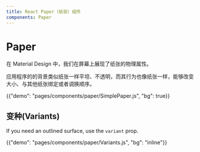 ```yaml
---
title: React Paper（纸张）组件
components: Paper
---
```


# Paper

<p class="description">在 Material Design 中，我们在屏幕上展现了纸张的物理属性。 </p>

应用程序的的背景类似纸张一样平坦、不透明，而其行为也像纸张一样，能够改变大小、与其他纸张绑定或者调换顺序。

{{"demo": "pages/components/paper/SimplePaper.js", "bg": true}}

## 变种(Variants)

If you need an outlined surface, use the `variant` prop.

{{"demo": "pages/components/paper/Variants.js", "bg": "inline"}}